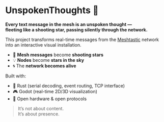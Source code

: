 # UnspokenThoughts 🌌

**Every text message in the mesh is an unspoken thought —  
fleeting like a shooting star, passing silently through the network.**

This project transforms real-time messages from the [Meshtastic](https://meshtastic.org) network into an interactive visual installation.

- 📡 **Mesh messages** become **shooting stars**
- 💡 **Nodes** become **stars in the sky**
- 🌀 The **network becomes alive**

Built with:
- 🦀 Rust (serial decoding, event routing, TCP interface)
- 🎮 Godot (real-time 2D/3D visualization)
- 🧩 Open hardware & open protocols

> It’s not about content.  
> It’s about presence.
